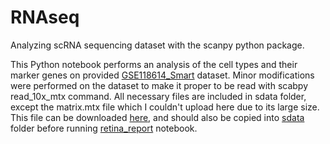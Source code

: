 # RNAseq
Analyzing scRNA  sequencing dataset with the scanpy python package.

This Python notebook performs an analysis of the cell types and their marker genes on provided [GSE118614_Smart](https://www.ncbi.nlm.nih.gov/geo/query/acc.cgi?acc=GSE118614) dataset. Minor modifications were performed on the dataset to make it proper to be read with scabpy read_10x_mtx command. All necessary files are included in sdata folder, except the matrix.mtx file which I couldn't upload here due to its large size. This file can be downloaded [here](https://drive.google.com/file/d/1yBlJ-lbGgYED3P_ziVffwZR1PmVDsFnT/view?usp=sharing), and should also be copied into [sdata](https://github.com/zsamadi/RNAseq/tree/main/sdata) folder before running [retina_report](https://github.com/zsamadi/RNAseq/blob/main/retina_report.ipynb) notebook.
